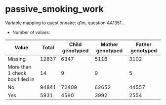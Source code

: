 # passive_smoking_work
Variable mapping to questionnaire: q1m, question AA1351.
.
- Number of values:

| Value | Total | Child genotyped | Mother genotyped | Father genotyped |
| ----- | ----- | --------------- | ---------------- | ---------------- |
| Missing | 12837 | 6347 | 5116 | 3102 |
| More than 1 check box filled in | 14 | 9 | 9 |5 |
| No | 94841 | 72409 | 62652 |44557 |
| Yes | 5931 | 4590 | 3992 |2554 |




